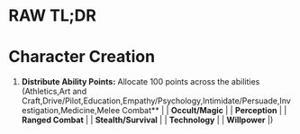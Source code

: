# RAW TL;DR

# Character Creation
1. **Distribute Ability Points:** Allocate 100 points across the abilities (Athletics,Art and Craft,Drive/Pilot,Education,Empathy/Psychology,Intimidate/Persuade,Investigation,Medicine,Melee Combat**        |
| **Occult/Magic**        |
| **Perception**          |
| **Ranged Combat**       |
| **Stealth/Survival**    |
| **Technology**          |
| **Willpower**           |)